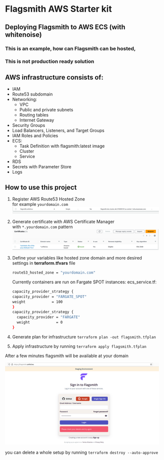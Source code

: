 # Flagsmith AWS Starter kit

## Deploying Flagsmith to AWS ECS (with whitenoise)

### This is an example, how can Flagsmith can be hosted, 
### This is not production ready solution

## AWS infrastructure consists of:
- IAM
- Route53 subdomain
- Networking:
    - VPC
    - Public and private subnets
    - Routing tables
    - Internet Gateway
- Security Groups
- Load Balancers, Listeners, and Target Groups
- IAM Roles and Policies
- ECS:
    - Task Definition with flagsmith:latest image
    - Cluster
    - Service
- RDS
- Secrets with Parameter Store
- Logs

## How to use this project

1. Register AWS Route53 Hosted Zone \
  for example ```yourdomain.com```
![Route53 hosted zone](img/route53.png)
2. Generate certificate with AWS Certificate Manager \
  with ```*.yourdomain.com``` pattern
![Certificate](img/AWS_certificate_manager.png)
3. Define your variables like hosted zone domain and more desired settings in **terraform.tfvars** file 
    ```bash
    route53_hosted_zone = "yourdomain.com"
    ```

    Currently containers are run on Fargate SPOT instances:
    ecs_service.tf:
    ```bash
    capacity_provider_strategy {
    capacity_provider = "FARGATE_SPOT"
    weight            = 100
    }
    capacity_provider_strategy {
      capacity_provider = "FARGATE"
      weight            = 0
    }
    ```
4. Generate plan for infrastructure ```terraform plan -out flagsmith.tfplan```
5. Apply infrastructure by running ```terraform apply flagsmith.tfplan```

After a few minutes flagsmith will be available at your domain

![Flagsmith online](img/flagsmith.png)


you can delete a whole setup by running ```terraform destroy --auto-approve```

